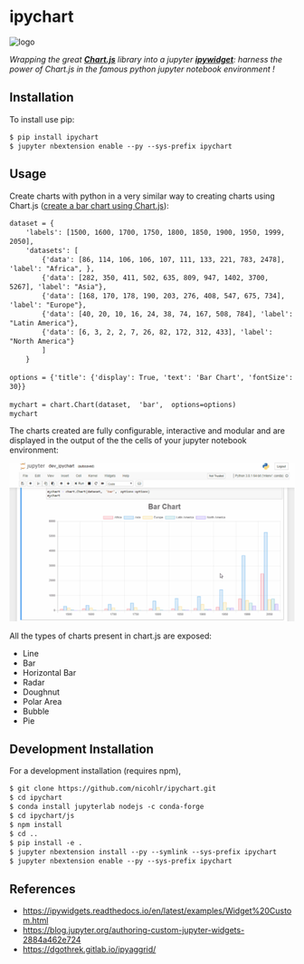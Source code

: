 ipychart
===============================

![logo](https://user-images.githubusercontent.com/25349465/63794668-bc6eb400-c902-11e9-89c2-9d0069f9efaa.png)

*Wrapping the great [**Chart.js**](https://www.chartjs.org/) library into a jupyter [**ipywidget**](https://github.com/jupyter-widgets/ipywidgets): harness the power of Chart.js in the famous python jupyter notebook environment !*

Installation
------------

To install use pip:

    $ pip install ipychart
    $ jupyter nbextension enable --py --sys-prefix ipychart


Usage
------------

Create charts with python in a very similar way to creating charts using Chart.js ([create a bar chart using Chart.js](https://www.chartjs.org/docs/latest/charts/bar.html)):

    dataset = {
        'labels': [1500, 1600, 1700, 1750, 1800, 1850, 1900, 1950, 1999, 2050], 
        'datasets': [
            {'data': [86, 114, 106, 106, 107, 111, 133, 221, 783, 2478], 'label': "Africa", }, 
            {'data': [282, 350, 411, 502, 635, 809, 947, 1402, 3700, 5267], 'label': "Asia"}, 
            {'data': [168, 170, 178, 190, 203, 276, 408, 547, 675, 734], 'label': "Europe"}, 
            {'data': [40, 20, 10, 16, 24, 38, 74, 167, 508, 784], 'label': "Latin America"}, 
            {'data': [6, 3, 2, 2, 7, 26, 82, 172, 312, 433], 'label': "North America"}
            ]
        }

    options = {'title': {'display': True, 'text': 'Bar Chart', 'fontSize': 30}}

    mychart = chart.Chart(dataset,  'bar',  options=options)
    mychart

The charts created are fully configurable, interactive and modular and are displayed in the output of the the cells of your jupyter notebook environment:

![](./images/ipychart.gif)

All the types of charts present in chart.js are exposed:

- Line
- Bar
- Horizontal Bar
- Radar
- Doughnut
- Polar Area
- Bubble
- Pie

Development Installation 
------------

For a development installation (requires npm),

    $ git clone https://github.com/nicohlr/ipychart.git
    $ cd ipychart
    $ conda install jupyterlab nodejs -c conda-forge
    $ cd ipychart/js
    $ npm install 
    $ cd .. 
    $ pip install -e .
    $ jupyter nbextension install --py --symlink --sys-prefix ipychart
    $ jupyter nbextension enable --py --sys-prefix ipychart

References
------------

- https://ipywidgets.readthedocs.io/en/latest/examples/Widget%20Custom.html
- https://blog.jupyter.org/authoring-custom-jupyter-widgets-2884a462e724
- https://dgothrek.gitlab.io/ipyaggrid/
